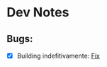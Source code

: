 # Dev Notes

## Bugs:
- [x] Building indefitivamente: [Fix](https://github.com/denoland/fresh/issues/1683#issuecomment-1712517539)